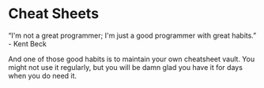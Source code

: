 # Cheat Sheets

“I'm not a great programmer; I'm just a good programmer with great habits.” - Kent Beck

And one of those good habits is to maintain your own cheatsheet vault. You might not use it regularly, but you will be damn glad you have it for days when you do need it.
